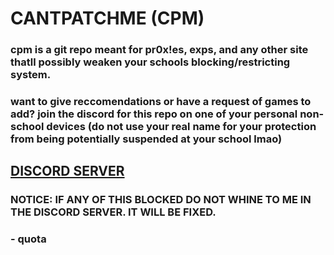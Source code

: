# CANTPATCHME (CPM)

### cpm is a git repo meant for pr0x!es, exps, and any other site thatll possibly weaken your schools blocking/restricting system.
### want to give reccomendations or have a request of games to add? join the discord for this repo on one of your personal non-school devices (do not use your real name for your protection from being potentially suspended at your school lmao)

## <a href="https://dsc.gg/catchpatchme">DISCORD SERVER</a>


### NOTICE: IF ANY OF THIS BLOCKED DO NOT WHINE TO ME IN THE DISCORD SERVER. IT WILL BE FIXED.

### - quota
